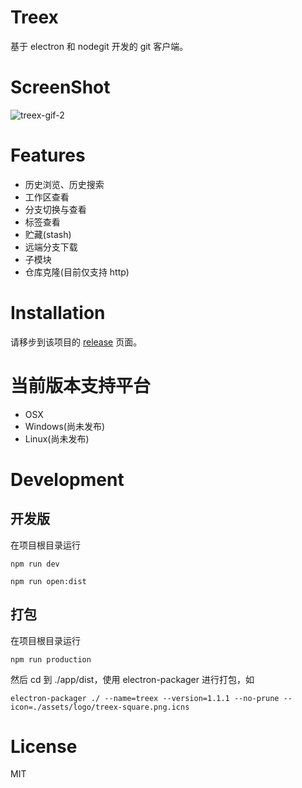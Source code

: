 
# Treex
基于 electron 和 nodegit 开发的 git 客户端。

# ScreenShot

![treex-gif-2][2]

# Features

 - 历史浏览、历史搜索
 - 工作区查看
 - 分支切换与查看
 - 标签查看
 - 贮藏(stash)
 - 远端分支下载
 - 子模块
 - 仓库克隆(目前仅支持 http)

# Installation
请移步到该项目的 [release][3] 页面。

# 当前版本支持平台

 - OSX
 - Windows(尚未发布)
 - Linux(尚未发布)

# Development

## 开发版

在项目根目录运行
````
npm run dev
````
````
npm run open:dist
````

## 打包
在项目根目录运行
````
npm run production
````
然后 cd 到 ./app/dist，使用 electron-packager 进行打包，如
````
electron-packager ./ --name=treex --version=1.1.1 --no-prune --icon=./assets/logo/treex-square.png.icns
````

# License

MIT


  [1]: https://github.com/huangruichang/treex/blob/master/app/src/assets/gif/treex-1.gif
  [2]: https://github.com/huangruichang/treex/blob/master/app/src/assets/gif/treex-2.gif
  [3]: https://github.com/huangruichang/treex/releases